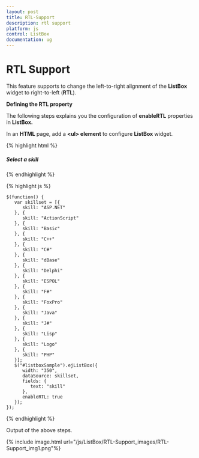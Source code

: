 ```yaml
---
layout: post
title: RTL-Support
description: rtl support
platform: js
control: ListBox
documentation: ug
---
```


# RTL Support

This feature supports to change the left-to-right alignment of the **ListBox** widget to right-to-left (**RTL**). 

**Defining the RTL property**

The following steps explains you the configuration of **enableRTL** properties in **ListBox.**

In an **HTML** page, add a **&lt;ul&gt; element** to configure **ListBox** widget.

{% highlight html %}

<div id="control">
   <h5 class="ctrllabel">Select a skill</h5>
   <ul id="listboxSample"></ul>
</div>

{% endhighlight %}

{% highlight js %}

    $(function() {
       var skillset = [{
          skill: "ASP.NET"
       }, {
          skill: "ActionScript"
       }, {
          skill: "Basic"
       }, {
          skill: "C++"
       }, {
          skill: "C#"
       }, {
          skill: "dBase"
       }, {
          skill: "Delphi"
       }, {
          skill: "ESPOL"
       }, {
          skill: "F#"
       }, {
          skill: "FoxPro"
       }, {
          skill: "Java"
       }, {
          skill: "J#"
       }, {
          skill: "Lisp"
       }, {
          skill: "Logo"
       }, {
          skill: "PHP"
       }];
       $("#listboxSample").ejListBox({
          width: "350",
          dataSource: skillset,
          fields: {
             text: "skill"
          },
          enableRTL: true
       });
    });

{% endhighlight %}


Output of the above steps.

{% include image.html url="/js/ListBox/RTL-Support_images/RTL-Support_img1.png"%}

